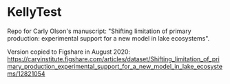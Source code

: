 # KellyTest

Repo for Carly Olson's manuscript: "Shifting limitation of primary production: experimental support for a new model in lake ecosystems". 

Version copied to Figshare in August 2020: https://caryinstitute.figshare.com/articles/dataset/Shifting_limitation_of_primary_production_experimental_support_for_a_new_model_in_lake_ecosystems/12821054
